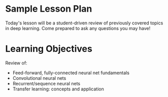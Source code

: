 # Sample Lesson Plan

Today's lesson will be a student-driven review of previously covered topics in deep learning.
Come prepared to ask any questions you may have!

# Learning Objectives

Review of:
  * Feed-forward, fully-connected neural net fundamentals
  * Convolutional neural nets
  * Recurrent/sequence neural nets
  * Transfer learning: concepts and application
